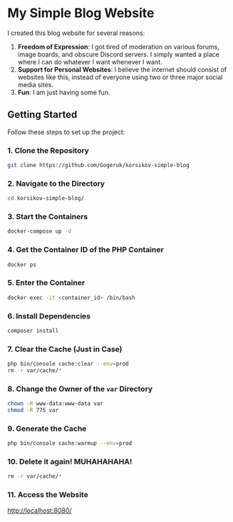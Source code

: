 # My Simple Blog Website

I created this blog website for several reasons:

1. **Freedom of Expression**: I got tired of moderation on various forums, image boards, and obscure Discord servers. I simply wanted a place where I can do whatever I want whenever I want.
2. **Support for Personal Websites**: I believe the internet should consist of websites like this, instead of everyone using two or three major social media sites.
3. **Fun**: I am just having some fun.

## Getting Started

Follow these steps to set up the project:

### 1. Clone the Repository
```bash
git clone https://github.com/Gogeruk/korsikov-simple-blog
```

### 2. Navigate to the Directory
```bash
cd korsikov-simple-blog/
```

### 3. Start the Containers
```bash
docker-compose up -d
```

### 4. Get the Container ID of the PHP Container
```bash
docker ps
```

### 5. Enter the Container
```bash
docker exec -it <container_id> /bin/bash
```

### 6. Install Dependencies
```bash
composer install
```

### 7. Clear the Cache (Just in Case)
```bash
php bin/console cache:clear --env=prod
rm -r var/cache/*
```

### 8. Change the Owner of the `var` Directory
```bash
chown -R www-data:www-data var
chmod -R 775 var
```

### 9. Generate the Cache
```bash
php bin/console cache:warmup --env=prod
```

### 10. Delete it again! MUHAHAHAHA!
```bash
rm -r var/cache/*
```

### 11. Access the Website
[http://localhost:8080/](http://localhost:8080/)